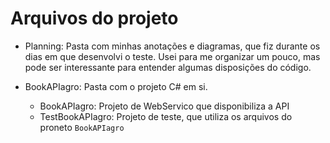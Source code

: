 # Arquivos do projeto
- Planning: Pasta com minhas anotações e diagramas, que fiz durante os dias em que desenvolvi o teste. Usei para me organizar um pouco, mas pode ser interessante para entender algumas disposições do código.

- BookAPIagro: Pasta com o projeto C# em si.
    - BookAPIagro: Projeto de WebServico que disponibiliza a API
    - TestBookAPIagro: Projeto de teste, que utiliza os arquivos do proneto `BookAPIagro`
